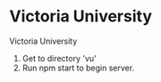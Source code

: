 # Victoria University
 Victoria University
 
 1. Get to directory 'vu' 
 2. Run npm start to begin server.
